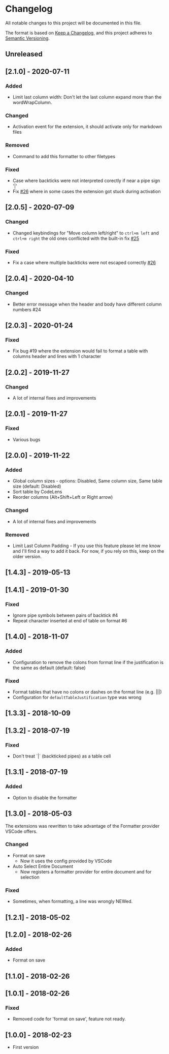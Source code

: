 # Changelog
All notable changes to this project will be documented in this file.

The format is based on [Keep a Changelog](https://keepachangelog.com/en/1.0.0/), and this project adheres to [Semantic Versioning](https://semver.org/spec/v2.0.0.html).

## Unreleased

## [2.1.0] - 2020-07-11

### Added
- Limit last column width: Don't let the last column expand more than the wordWrapColumn.

### Changed
- Activation event for the extension, it should activate only for markdown files

### Removed
- Command to add this formatter to other filetypes

### Fixed
- Case where backticks were not interpreted corectly if near a pipe sign '|'
- Fix [#26](https://github.com/fcrespo82/vscode-markdown-table-formatter/issues/26) where in some cases the extension got stuck during activation

## [2.0.5] - 2020-07-09

### Changed
- Changed keybindings for "Move column left/right" to `ctrl+m left` and `ctrl+m right` the old ones conflicted with the built-in fix [#25](https://github.com/fcrespo82/vscode-markdown-table-formatter/issues/25)

### Fixed
- Fix a case where multiple backticks were not escaped correctly [#26](https://github.com/fcrespo82/vscode-markdown-table-formatter/issues/26)


## [2.0.4] - 2020-04-10

### Changed
- Better error message when the header and body have different column numbers #24


## [2.0.3] - 2020-01-24

### Fixed
- Fix bug #19 where the extension would fail to format a table with columns header and lines with 1 character


## [2.0.2] - 2019-11-27

### Changed
- A lot of internal fixes and improvements 


## [2.0.1] - 2019-11-27

### Fixed
- Various bugs


## [2.0.0] - 2019-11-22

### Added
- Global column sizes - options: Disabled, Same column size, Same table size (default: Disabled)
- Sort table by CodeLens
- Reorder columns (Alt+Shift+Left or Right arrow)

### Changed
- A lot of internal fixes and improvements 

### Removed
- Limit Last Column Padding - If you use this feature please let me know and I'll find a way to add it back. For now, if you rely on this, keep on the older version.

## [1.4.3] - 2019-05-13

## [1.4.1] - 2019-01-30

### Fixed
- Ignore pipe symbols between pairs of backtick #4
- Repeat character inserted at end of table on format #6


## [1.4.0] - 2018-11-07

### Added
- Configuration to remove the colons from format line if the justification is the same as default (default: false)

### Fixed
- Format tables that have no colons or dashes on the format line (e.g. |||)
- Configuration for `defaultTableJustification` type was wrong


## [1.3.3] - 2018-10-09


## [1.3.2] - 2018-07-19

### Fixed
- Don't treat \`\|\` (backticked pipes) as a table cell


## [1.3.1] - 2018-07-19

### Added
- Option to disable the formatter


## [1.3.0] - 2018-05-03

The extensions was rewritten to take advantage of the Formatter provider VSCode offers.

### Changed
- Format on save
    - Now it uses the config provided by VSCode
- Auto Select Entire Document
    - Now registers a formatter provider for entire document and for selection

### Fixed
- Sometimes, when formatting, a line was wrongly NEWed.


## [1.2.1] - 2018-05-02


## [1.2.0] - 2018-02-26

### Added
- Format on save


## [1.1.0] - 2018-02-26


## [1.0.1] - 2018-02-26

### Fixed
- Removed code for 'format on save', feature not ready.


## [1.0.0] - 2018-02-23

- First version

